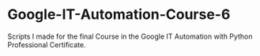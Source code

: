 # Google-IT-Automation-Course-6
Scripts I made for the final Course in the  Google IT Automation with Python Professional Certificate.
